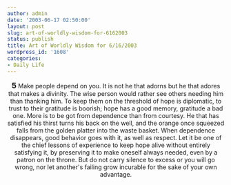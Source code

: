 ```yaml
---
author: admin
date: '2003-06-17 02:50:00'
layout: post
slug: art-of-worldly-wisdom-for-6162003
status: publish
title: Art of Worldly Wisdom for 6/16/2003
wordpress_id: '1608'
categories:
- Daily Life
---
```

<center><b><font size="+1">5</font></b>
Make people depend on you.
It is not he that adorns but he that adores that makes a divinity. The wise person would rather
see others needing him than thanking him.
To keep them on the threshold of hope is diplomatic, to trust to their
gratitude is boorish; hope has a good memory, gratitude a bad one.
More is to be got from dependence than from courtesy.
He that has satisfied his thirst turns his back on the well,
and the orange once squeezed falls from the golden platter into the waste basket.
When dependence disappears, good behavior goes with it, as well as respect.
Let it be one of the chief lessons of experience to keep hope alive without entirely
satisfying it, by preserving it to make oneself always needed, even by a patron on the throne.
But do not carry silence to excess or you will go wrong,
nor let another&apos;s failing grow incurable for the sake of your own advantage.</center>
